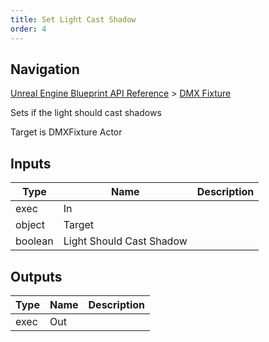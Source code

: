 ```yaml
---
title: Set Light Cast Shadow
order: 4
---
```

## Navigation

[Unreal Engine Blueprint API Reference](https://dev.epicgames.com/documentation/en-us/unreal-engine/BlueprintAPI) > [DMX Fixture](https://dev.epicgames.com/documentation/en-us/unreal-engine/BlueprintAPI/DMXFixture)

Sets if the light should cast shadows

Target is DMXFixture Actor

## Inputs

| Type | Name | Description |
| --- | --- | --- |
| exec | In |  |
| object | Target |  |
| boolean | Light Should Cast Shadow |  |

## Outputs

| Type | Name | Description |
| --- | --- | --- |
| exec | Out |  |
